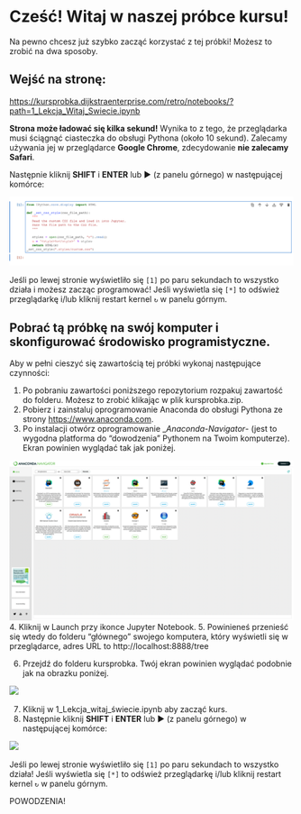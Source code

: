 # Cześć! Witaj w naszej próbce  kursu!

Na pewno chcesz już szybko zacząć korzystać z tej próbki! Możesz to zrobić na dwa sposoby.

## Wejść na stronę: 
https://kursprobka.dijkstraenterprise.com/retro/notebooks/?path=1_Lekcja_Witaj_Swiecie.ipynb

__Strona może ładować się kilka sekund!__ Wynika to z tego, że przeglądarka musi ściągnąć ciasteczka do obsługi Pythona (około 10 sekund). Zalecamy używania jej w przeglądarce __Google Chrome__, zdecydowanie __nie zalecamy Safari__.

Następnie kliknij __SHIFT__ i __ENTER__ lub ▶️ (z panelu górnego) w następującej komórce:

<img src="images/html.jpg">

Jeśli po lewej stronie wyświetliło się `[1]` po paru sekundach to wszystko działa i możesz zacząc programować! Jeśli wyświetla się `[*]` to odśwież przeglądarkę i/lub kliknij restart kernel `↻` w panelu górnym.

## Pobrać tą próbkę na swój komputer i skonfigurować środowisko programistyczne.

Aby w pełni cieszyć się zawartością tej próbki wykonaj następujące czynności:

1.	Po pobraniu zawartości poniższego repozytorium rozpakuj zawartość do folderu. Możesz to zrobić klikając w plik kursprobka.zip.
2.	Pobierz i zainstaluj oprogramowanie Anaconda do obsługi Pythona ze strony https://www.anaconda.com.
3.	Po instalacji otwórz oprogramowanie __Anaconda-Navigator_- (jest to wygodna platforma do “dowodzenia” Pythonem na Twoim komputerze). Ekran powinien wyglądać tak jak poniżej. 

<img src ="images/Anaconda.jpg">
4.	Kliknij w Launch przy ikonce Jupyter Notebook.
5.	Powinieneś przenieść się wtedy do folderu “głównego” swojego komputera, który wyświetli się w przeglądarce, adres URL to http://localhost:8888/tree

6.	Przejdź do folderu kursprobka. Twój ekran powinien wyglądać podobnie jak na obrazku poniżej.

<img src="images/Anaconda2.jpg">

7.	Kliknij w 1_Lekcja_witaj_świecie.ipynb aby zacząć kurs. 
8. Następnie kliknij __SHIFT__ i __ENTER__ lub ▶️ (z panelu górnego) w następującej komórce:

<img src="html.png">

Jeśli po lewej stronie wyświetliło się `[1]` po paru sekundach to wszystko działa! Jeśli wyświetla się `[*]` to odśwież przeglądarkę i/lub kliknij restart kernel `↻` w panelu górnym.

POWODZENIA! 
